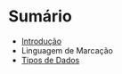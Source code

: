 # Sumário

* [Introdução](introducao.md)
* Linguagem de Marcação
* [Tipos de Dados](tipos_de_dados.md)

